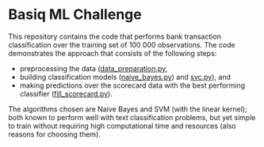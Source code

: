 # Basiq ML Challenge

This repository contains the code that performs bank transaction classification over the training set of 100 000 observations. The code demonstrates the approach that consists of the following steps:
- preprocessing the data ([data_preparation.py](data_preparation.py),
- building classification models ([naive_bayes.py](naive_bayes.py)) and [svc.py](svc.py)), and
- making predictions over the scorecard data with the best performing classifier ([fill_scorecard.py](fill_scorecard.py)). 

The algorithms chosen are Naive Bayes and SVM (with the linear kernel); both known to perform well with text classification problems, but yet simple to train without requiring high computational time and resources (also reasons for choosing them).